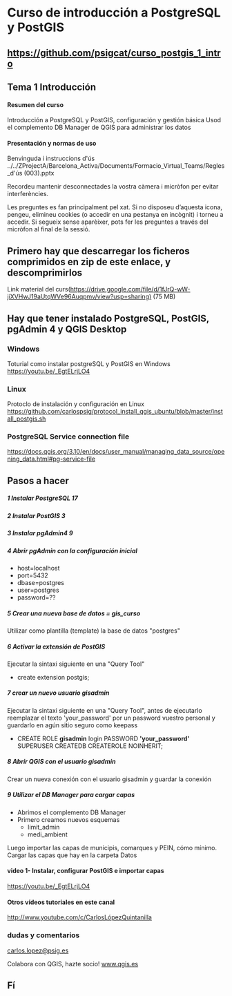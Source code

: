 
# Curso de introducción a PostgreSQL y PostGIS

## https://github.com/psigcat/curso_postgis_1_intro

## Tema 1 Introducción

#### Resumen del curso
Introducción a PostgreSQL y PostGIS, configuración y gestión básica
Usod el complemento DB Manager de QGIS para administrar los datos

#### Presentación y normas de uso
Benvinguda i instruccions d'ús
../../ZProjectA/Barcelona_Activa/Documents/Formacio_Virtual_Teams/Regles_d'ús (003).pptx

Recordeu mantenir desconnectades la vostra càmera i micròfon per evitar interferències.

Les preguntes es fan principalment pel xat. Si no disposeu d’aquesta icona, pengeu, elimineu cookies (o accedir en una pestanya en incògnit) i torneu a accedir. Si segueix sense aparèixer, pots fer les preguntes a través del micròfon al final de la sessió.

## Primero hay que descarregar los ficheros comprimidos en zip de este enlace, y descomprimirlos
Link material del curs([https://drive.google.com/file/d/1fJrQ-wW-jiXVHwJ19aUtqWVe96Auqpmv/view?usp=sharing)](https://drive.google.com/file/d/1DpPD56c4NCnsDp4cXwaiQT9JodEpsVnE/view?usp=sharing) (75 MB)

## Hay que tener instalado PostgreSQL, PostGIS, pgAdmin 4 y QGIS Desktop

### Windows
Toturial como instalar postgreSQL y PostGIS en Windows
https://youtu.be/_EgtELrjLO4

### Linux
Protoclo de instalación y configuración en Linux
https://github.com/carlospsig/protocol_install_qgis_ubuntu/blob/master/install_postgis.sh

### PostgreSQL Service connection file
https://docs.qgis.org/3.10/en/docs/user_manual/managing_data_source/opening_data.html#pg-service-file

## Pasos a hacer
##### 1 Instalar PostgreSQL 17

##### 2 Instalar PostGIS 3

##### 3 Instalar pgAdmin4 9

##### 4 Abrir pgAdmin con la configuración inicial
- host=localhost
- port=5432
- dbase=postgres
- user=postgres
- password=??

##### 5 Crear una nueva base de datos = **gis_curso**
Utilizar como plantilla (template) la base de datos "postgres"

##### 6 Activar la extensión de PostGIS
Ejecutar la sintaxi siguiente en una "Query Tool"
- create extension postgis;

##### 7 crear un nuevo usuario gisadmin
Ejecutar la sintaxi siguiente en una "Query Tool", antes de ejecutarlo reemplazar el texto 'your_password' por un password vuestro personal y guardarlo en agún sitio seguro como keepass
- CREATE ROLE **gisadmin** login PASSWORD **'your_password'** SUPERUSER CREATEDB CREATEROLE NOINHERIT;

##### 8 Abrir QGIS con el usuario gisadmin
Crear un nueva conexión con el usuario gisadmin y guardar la conexión

##### 9 Utilizar el DB Manager para cargar capas
- Abrimos el complemento DB Manager
- Primero creamos nuevos esquemas 
  - limit_admin 
  - medi_ambient

Luego importar las capas de municipis, comarques y PEIN, cómo mínimo.
Cargar las capas que hay en la carpeta Datos


#### video 1- Instalar, configurar PostGIS e importar capas
https://youtu.be/_EgtELrjLO4

#### Otros vídeos tutoriales en este canal
http://www.youtube.com/c/CarlosLópezQuintanilla

### dudas y comentarios
carlos.lopez@psig.es

Colabora con QGIS, hazte socio!
www.qgis.es

## Fí
